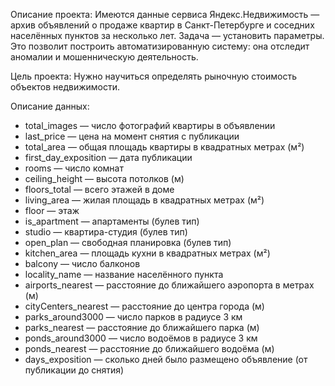 Описание проекта:
Имеются данные сервиса Яндекс.Недвижимость — архив объявлений о продаже квартир в Санкт-Петербурге и соседних населённых пунктов за несколько лет.
Задача — установить параметры. Это позволит построить автоматизированную систему: она отследит аномалии и мошенническую деятельность.


Цель проекта: Нужно научиться определять рыночную стоимость объектов недвижимости. 


Описание данных: 
* total_images — число фотографий квартиры в объявлении
* last_price — цена на момент снятия с публикации
* total_area — общая площадь квартиры в квадратных метрах (м²)
* first_day_exposition — дата публикации
* rooms — число комнат
* ceiling_height — высота потолков (м)
* floors_total — всего этажей в доме
* living_area — жилая площадь в квадратных метрах (м²)
* floor — этаж
* is_apartment — апартаменты (булев тип)
* studio — квартира-студия (булев тип)
* open_plan — свободная планировка (булев тип)
* kitchen_area — площадь кухни в квадратных метрах (м²)
* balcony — число балконов
* locality_name — название населённого пункта
* airports_nearest — расстояние до ближайшего аэропорта в метрах (м)
* cityCenters_nearest — расстояние до центра города (м)
* parks_around3000 — число парков в радиусе 3 км
* parks_nearest — расстояние до ближайшего парка (м)
* ponds_around3000 — число водоёмов в радиусе 3 км
* ponds_nearest — расстояние до ближайшего водоёма (м)
* days_exposition — сколько дней было размещено объявление (от публикации до снятия)
